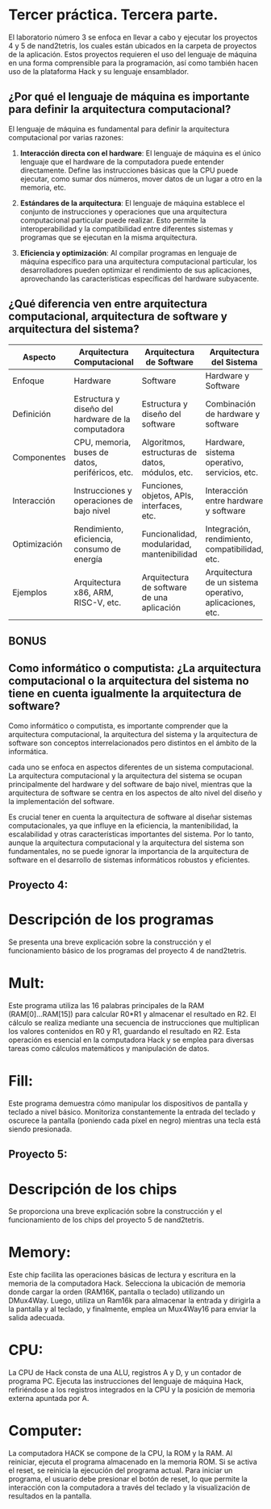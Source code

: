 # Tercer práctica. Tercera parte.

El laboratorio número 3 se enfoca en llevar a cabo y ejecutar los proyectos 4 y 5 de nand2tetris, los cuales están ubicados en la carpeta de proyectos de la aplicación. Estos proyectos requieren el uso del lenguaje de máquina en una forma comprensible para la programación, así como también hacen uso de la plataforma Hack y su lenguaje ensamblador.

## ¿Por qué el lenguaje de máquina es importante para definir la arquitectura computacional?

El lenguaje de máquina es fundamental para definir la arquitectura computacional por varias razones:

1. **Interacción directa con el hardware**: El lenguaje de máquina es el único lenguaje que el hardware de la computadora puede entender directamente. Define las instrucciones básicas que la CPU puede ejecutar, como sumar dos números, mover datos de un lugar a otro en la memoria, etc.

2. **Estándares de la arquitectura**: El lenguaje de máquina establece el conjunto de instrucciones y operaciones que una arquitectura computacional particular puede realizar. Esto permite la interoperabilidad y la compatibilidad entre diferentes sistemas y programas que se ejecutan en la misma arquitectura.

3. **Eficiencia y optimización**: Al compilar programas en lenguaje de máquina específico para una arquitectura computacional particular, los desarrolladores pueden optimizar el rendimiento de sus aplicaciones, aprovechando las características específicas del hardware subyacente.


## ¿Qué diferencia ven entre arquitectura computacional, arquitectura de software y arquitectura del sistema?

| Aspecto                | Arquitectura Computacional                      | Arquitectura de Software                        | Arquitectura del Sistema                        |
|------------------------|--------------------------------------------------|-------------------------------------------------|-------------------------------------------------|
| Enfoque                | Hardware                                         | Software                                        | Hardware y Software                             |
| Definición             | Estructura y diseño del hardware de la computadora | Estructura y diseño del software               | Combinación de hardware y software              |
| Componentes            | CPU, memoria, buses de datos, periféricos, etc. | Algoritmos, estructuras de datos, módulos, etc. | Hardware, sistema operativo, servicios, etc.    |
| Interacción            | Instrucciones y operaciones de bajo nivel        | Funciones, objetos, APIs, interfaces, etc.     | Interacción entre hardware y software           |
| Optimización           | Rendimiento, eficiencia, consumo de energía      | Funcionalidad, modularidad, mantenibilidad     | Integración, rendimiento, compatibilidad, etc.  |
| Ejemplos               | Arquitectura x86, ARM, RISC-V, etc.              | Arquitectura de software de una aplicación     | Arquitectura de un sistema operativo, aplicaciones, etc. |

## BONUS

## Como informático o computista: ¿La arquitectura computacional o la arquitectura del sistema no tiene en cuenta igualmente la arquitectura de software?

Como informático o computista, es importante comprender que la arquitectura computacional, la arquitectura del sistema y la arquitectura de software son conceptos interrelacionados pero distintos en el ámbito de la informática.

cada uno se enfoca en aspectos diferentes de un sistema computacional. La arquitectura computacional y la arquitectura del sistema se ocupan principalmente del hardware y del software de bajo nivel, mientras que la arquitectura de software se centra en los aspectos de alto nivel del diseño y la implementación del software.

Es crucial tener en cuenta la arquitectura de software al diseñar sistemas computacionales, ya que influye en la eficiencia, la mantenibilidad, la escalabilidad y otras características importantes del sistema. Por lo tanto, aunque la arquitectura computacional y la arquitectura del sistema son fundamentales, no se puede ignorar la importancia de la arquitectura de software en el desarrollo de sistemas informáticos robustos y eficientes.


## Proyecto 4: 
# Descripción de los programas
Se presenta una breve explicación sobre la construcción y el funcionamiento básico de los programas del proyecto 4 de nand2tetris.

# Mult:
Este programa utiliza las 16 palabras principales de la RAM (RAM[0]...RAM[15]) para calcular R0*R1 y almacenar el resultado en R2. El cálculo se realiza mediante una secuencia de instrucciones que multiplican los valores contenidos en R0 y R1, guardando el resultado en R2. Esta operación es esencial en la computadora Hack y se emplea para diversas tareas como cálculos matemáticos y manipulación de datos.

# Fill:
Este programa demuestra cómo manipular los dispositivos de pantalla y teclado a nivel básico. Monitoriza constantemente la entrada del teclado y oscurece la pantalla (poniendo cada píxel en negro) mientras una tecla está siendo presionada.

## Proyecto 5: 
# Descripción de los chips
Se proporciona una breve explicación sobre la construcción y el funcionamiento de los chips del proyecto 5 de nand2tetris.

# Memory:
Este chip facilita las operaciones básicas de lectura y escritura en la memoria de la computadora Hack. Selecciona la ubicación de memoria donde cargar la orden (RAM16K, pantalla o teclado) utilizando un DMux4Way. Luego, utiliza un Ram16k para almacenar la entrada y dirigirla a la pantalla y al teclado, y finalmente, emplea un Mux4Way16 para enviar la salida adecuada.

# CPU:
La CPU de Hack consta de una ALU, registros A y D, y un contador de programa PC. Ejecuta las instrucciones del lenguaje de máquina Hack, refiriéndose a los registros integrados en la CPU y la posición de memoria externa apuntada por A.

# Computer:
La computadora HACK se compone de la CPU, la ROM y la RAM. Al reiniciar, ejecuta el programa almacenado en la memoria ROM. Si se activa el reset, se reinicia la ejecución del programa actual. Para iniciar un programa, el usuario debe presionar el botón de reset, lo que permite la interacción con la computadora a través del teclado y la visualización de resultados en la pantalla.





